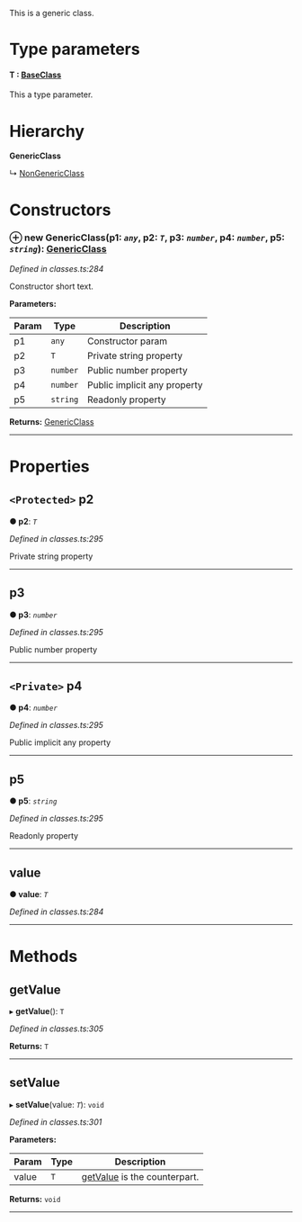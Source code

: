 

This is a generic class.

# Type parameters
#### T :  [BaseClass](_classes_.baseclass.md)

This a type parameter.

# Hierarchy

**GenericClass**

↳  [NonGenericClass](_classes_.nongenericclass.md)

# Constructors

<a id="constructor"></a>

### ⊕ **new GenericClass**(p1: *`any`*, p2: *`T`*, p3: *`number`*, p4: *`number`*, p5: *`string`*): [GenericClass](_classes_.genericclass.md)

*Defined in classes.ts:284*

Constructor short text.

**Parameters:**

| Param | Type | Description |
| ------ | ------ | ------ |
| p1 | `any`   |  Constructor param |
| p2 | `T`   |  Private string property |
| p3 | `number`   |  Public number property |
| p4 | `number`   |  Public implicit any property |
| p5 | `string`   |  Readonly property |

**Returns:** [GenericClass](_classes_.genericclass.md)

---

# Properties

<a id="p2"></a>

## `<Protected>` p2

**●  p2**:  *`T`* 

*Defined in classes.ts:295*

Private string property

___

<a id="p3"></a>

##  p3

**●  p3**:  *`number`* 

*Defined in classes.ts:295*

Public number property

___

<a id="p4"></a>

## `<Private>` p4

**●  p4**:  *`number`* 

*Defined in classes.ts:295*

Public implicit any property

___

<a id="p5"></a>

##  p5

**●  p5**:  *`string`* 

*Defined in classes.ts:295*

Readonly property

___

<a id="value"></a>

##  value

**●  value**:  *`T`* 

*Defined in classes.ts:284*

___

# Methods

<a id="getvalue"></a>

##  getValue

▸ **getValue**(): `T`

*Defined in classes.ts:305*

**Returns:** `T`

___

<a id="setvalue"></a>

##  setValue

▸ **setValue**(value: *`T`*): `void`

*Defined in classes.ts:301*

**Parameters:**

| Param | Type | Description |
| ------ | ------ | ------ |
| value | `T`   |  [getValue](_classes_.genericclass.md#getvalue) is the counterpart. |

**Returns:** `void`

___

